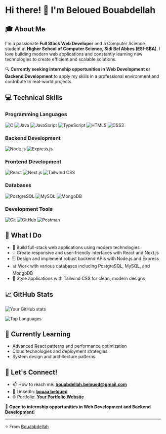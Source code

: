 # Hi there! 👋 I'm Beloued Bouabdellah

## 🎓 About Me
I'm a passionate **Full Stack Web Developer** and a Computer Science student at **Higher School of Computer Science, Sidi Bel Abbes (ESI-SBA)**. I love building modern web applications and constantly learning new technologies to create efficient and scalable solutions.

🔍 **Currently seeking internship opportunities in Web Development or Backend Development** to apply my skills in a professional environment and contribute to real-world projects.

## 💻 Technical Skills

### Programming Languages
![C](https://img.shields.io/badge/C-00599C?style=for-the-badge&logo=c&logoColor=white)
![Java](https://img.shields.io/badge/Java-ED8B00?style=for-the-badge&logo=openjdk&logoColor=white)
![JavaScript](https://img.shields.io/badge/JavaScript-F7DF1E?style=for-the-badge&logo=javascript&logoColor=black)
![TypeScript](https://img.shields.io/badge/TypeScript-007ACC?style=for-the-badge&logo=typescript&logoColor=white)
![HTML5](https://img.shields.io/badge/HTML5-E34F26?style=for-the-badge&logo=html5&logoColor=white)
![CSS3](https://img.shields.io/badge/CSS3-1572B6?style=for-the-badge&logo=css3&logoColor=white)

### Backend Development
![Node.js](https://img.shields.io/badge/Node.js-43853D?style=for-the-badge&logo=node.js&logoColor=white)
![Express.js](https://img.shields.io/badge/Express.js-404D59?style=for-the-badge&logo=express&logoColor=white)

### Frontend Development
![React](https://img.shields.io/badge/React-20232A?style=for-the-badge&logo=react&logoColor=61DAFB)
![Next.js](https://img.shields.io/badge/Next.js-000000?style=for-the-badge&logo=next.js&logoColor=white)
![Tailwind CSS](https://img.shields.io/badge/Tailwind_CSS-38B2AC?style=for-the-badge&logo=tailwind-css&logoColor=white)

### Databases
![PostgreSQL](https://img.shields.io/badge/PostgreSQL-316192?style=for-the-badge&logo=postgresql&logoColor=white)
![MySQL](https://img.shields.io/badge/MySQL-00000F?style=for-the-badge&logo=mysql&logoColor=white)
![MongoDB](https://img.shields.io/badge/MongoDB-4EA94B?style=for-the-badge&logo=mongodb&logoColor=white)

### Development Tools
![Git](https://img.shields.io/badge/Git-F05032?style=for-the-badge&logo=git&logoColor=white)
![GitHub](https://img.shields.io/badge/GitHub-100000?style=for-the-badge&logo=github&logoColor=white)
![Postman](https://img.shields.io/badge/Postman-FF6C37?style=for-the-badge&logo=postman&logoColor=white)

## 🚀 What I Do

- 🔧 Build full-stack web applications using modern technologies
- 💡 Create responsive and user-friendly interfaces with React and Next.js
- 🗄️ Design and implement robust backend APIs with Node.js and Express
- 📊 Work with various databases including PostgreSQL, MySQL, and MongoDB
- 🎨 Style applications with Tailwind CSS for clean, modern designs

## 📈 GitHub Stats

![Your GitHub stats](https://github-readme-stats.vercel.app/api?username=Bouaabdellah&show_icons=true&theme=radical)

![Top Languages](https://github-readme-stats.vercel.app/api/top-langs/?username=Bouaabdellah&layout=compact&theme=radical)

## 🌱 Currently Learning

- Advanced React patterns and performance optimization
- Cloud technologies and deployment strategies
- System design and architecture patterns

## 💬 Let's Connect!

- 📫 How to reach me: **bouabdellah.beloued@gmail.com**
- 💼 LinkedIn: **[bouaa beloued](https://www.linkedin.com/in/bouaa-beloued-297621368/)**
- 🌐 Portfolio: **[Your Portfolio Website](https://portfolio-opal-psi-77.vercel.app/)**

💼 **Open to internship opportunities in Web Development and Backend Development!**

---

⭐️ From [Bouaabdellah](https://github.com/YOUR_USERNAME)
